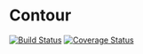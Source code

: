 # Contour

[![Build Status](https://travis-ci.org/tlycken/Contour.jl.svg?branch=master)](https://travis-ci.org/tlycken/Contour.jl)
[![Coverage Status](https://img.shields.io/coveralls/tlycken/Contour.jl.svg)](https://coveralls.io/r/tlycken/Contour.jl)
